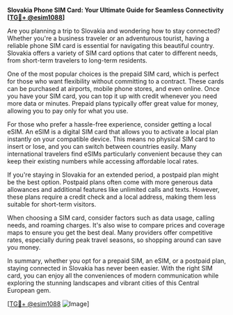 **Slovakia Phone SIM Card: Your Ultimate Guide for Seamless Connectivity [[TG💪+ @esim1088](https://t.me/s/esim1088)]**

Are you planning a trip to Slovakia and wondering how to stay connected? Whether you're a business traveler or an adventurous tourist, having a reliable phone SIM card is essential for navigating this beautiful country. Slovakia offers a variety of SIM card options that cater to different needs, from short-term travelers to long-term residents.

One of the most popular choices is the prepaid SIM card, which is perfect for those who want flexibility without committing to a contract. These cards can be purchased at airports, mobile phone stores, and even online. Once you have your SIM card, you can top it up with credit whenever you need more data or minutes. Prepaid plans typically offer great value for money, allowing you to pay only for what you use.

For those who prefer a hassle-free experience, consider getting a local eSIM. An eSIM is a digital SIM card that allows you to activate a local plan instantly on your compatible device. This means no physical SIM card to insert or lose, and you can switch between countries easily. Many international travelers find eSIMs particularly convenient because they can keep their existing numbers while accessing affordable local rates.

If you're staying in Slovakia for an extended period, a postpaid plan might be the best option. Postpaid plans often come with more generous data allowances and additional features like unlimited calls and texts. However, these plans require a credit check and a local address, making them less suitable for short-term visitors.

When choosing a SIM card, consider factors such as data usage, calling needs, and roaming charges. It's also wise to compare prices and coverage maps to ensure you get the best deal. Many providers offer competitive rates, especially during peak travel seasons, so shopping around can save you money.

In summary, whether you opt for a prepaid SIM, an eSIM, or a postpaid plan, staying connected in Slovakia has never been easier. With the right SIM card, you can enjoy all the conveniences of modern communication while exploring the stunning landscapes and vibrant cities of this Central European gem.

[[TG💪+ @esim1088](https://t.me/s/esim1088) ![Image](https://i.postimg.cc/Y0z9fWf4/image.png)]